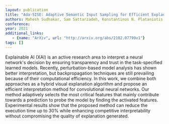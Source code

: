 ```yaml
---
layout: publication
title: "Ada-SISE: Adaptive Semantic Input Sampling for Efficient Explanation of Convolutional Neural Networks"
authors: Mahesh Sudhakar, Sam Sattarzadeh, Konstantinos N. Plataniotis, Jongseong Jang, Yeonjeong Jeong, Hyunwoo Kim
conference: 
year: 2021
additional_links: 
   - {name: "ArXiv", url: "http://arxiv.org/abs/2102.07799v1"}
tags: []
---
```

Explainable AI (XAI) is an active research area to interpret a neural
network's decision by ensuring transparency and trust in the task-specified
learned models. Recently, perturbation-based model analysis has shown better
interpretation, but backpropagation techniques are still prevailing because of
their computational efficiency. In this work, we combine both approaches as a
hybrid visual explanation algorithm and propose an efficient interpretation
method for convolutional neural networks. Our method adaptively selects the
most critical features that mainly contribute towards a prediction to probe the
model by finding the activated features. Experimental results show that the
proposed method can reduce the execution time up to 30% while enhancing
competitive interpretability without compromising the quality of explanation
generated.